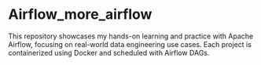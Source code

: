 # Airflow_more_airflow
This repository showcases my hands-on learning and practice with Apache Airflow, focusing on real-world data engineering use cases. Each project is containerized using Docker and scheduled with Airflow DAGs.
